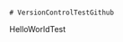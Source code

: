                                                                                                                                                                                                   # VersionControlTestGithub
HelloWorldTest
                                                                                                                                                                                                                                                                                                                                                                                                                                                                                                                                                                                                                                                                                                                                  
